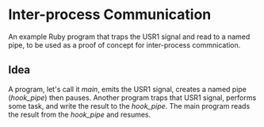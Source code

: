 Inter-process Communication
===========================

An example Ruby program that traps the USR1 signal and read to a named pipe, to be used as a proof of concept for inter-process commnication.

Idea
----

A program, let's call it _main_, emits the USR1 signal, creates a named pipe (*hook_pipe*) then pauses.
Another program traps that USR1 signal, performs some task, and write the result to the *hook_pipe*.
The main program reads the result from the *hook_pipe* and resumes.
